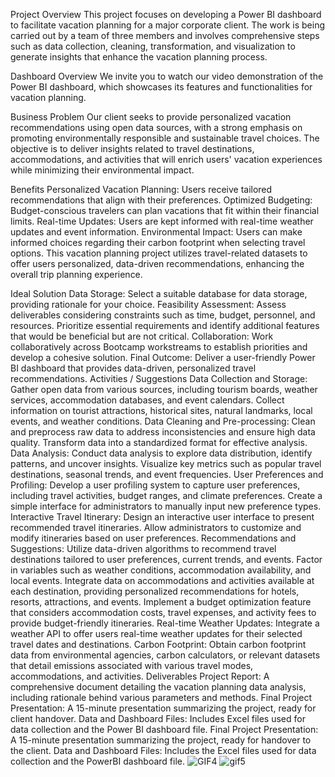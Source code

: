 Project Overview
This project focuses on developing a Power BI dashboard to facilitate vacation planning for a major corporate client. The work is being carried out by a team of three members and involves comprehensive steps such as data collection, cleaning, transformation, and visualization to generate insights that enhance the vacation planning process.

Dashboard Overview
We invite you to watch our video demonstration of the Power BI dashboard, which showcases its features and functionalities for vacation planning.

Business Problem
Our client seeks to provide personalized vacation recommendations using open data sources, with a strong emphasis on promoting environmentally responsible and sustainable travel choices. The objective is to deliver insights related to travel destinations, accommodations, and activities that will enrich users' vacation experiences while minimizing their environmental impact.

Benefits
Personalized Vacation Planning: Users receive tailored recommendations that align with their preferences.
Optimized Budgeting: Budget-conscious travelers can plan vacations that fit within their financial limits.
Real-time Updates: Users are kept informed with real-time weather updates and event information.
Environmental Impact: Users can make informed choices regarding their carbon footprint when selecting travel options.
This vacation planning project utilizes travel-related datasets to offer users personalized, data-driven recommendations, enhancing the overall trip planning experience.

Ideal Solution
Data Storage: Select a suitable database for data storage, providing rationale for your choice.
Feasibility Assessment: Assess deliverables considering constraints such as time, budget, personnel, and resources. Prioritize essential requirements and identify additional features that would be beneficial but are not critical.
Collaboration: Work collaboratively across Bootcamp workstreams to establish priorities and develop a cohesive solution.
Final Outcome: Deliver a user-friendly Power BI dashboard that provides data-driven, personalized travel recommendations.
Activities / Suggestions
Data Collection and Storage:
Gather open data from various sources, including tourism boards, weather services, accommodation databases, and event calendars.
Collect information on tourist attractions, historical sites, natural landmarks, local events, and weather conditions.
Data Cleaning and Pre-processing:
Clean and preprocess raw data to address inconsistencies and ensure high data quality.
Transform data into a standardized format for effective analysis.
Data Analysis:
Conduct data analysis to explore data distribution, identify patterns, and uncover insights.
Visualize key metrics such as popular travel destinations, seasonal trends, and event frequencies.
User Preferences and Profiling:
Develop a user profiling system to capture user preferences, including travel activities, budget ranges, and climate preferences.
Create a simple interface for administrators to manually input new preference types.
Interactive Travel Itinerary:
Design an interactive user interface to present recommended travel itineraries.
Allow administrators to customize and modify itineraries based on user preferences.
Recommendations and Suggestions:
Utilize data-driven algorithms to recommend travel destinations tailored to user preferences, current trends, and events.
Factor in variables such as weather conditions, accommodation availability, and local events.
Integrate data on accommodations and activities available at each destination, providing personalized recommendations for hotels, resorts, attractions, and events.
Implement a budget optimization feature that considers accommodation costs, travel expenses, and activity fees to provide budget-friendly itineraries.
Real-time Weather Updates:
Integrate a weather API to offer users real-time weather updates for their selected travel dates and destinations.
Carbon Footprint:
Obtain carbon footprint data from environmental agencies, carbon calculators, or relevant datasets that detail emissions associated with various travel modes, accommodations, and activities.
Deliverables
Project Report: A comprehensive document detailing the vacation planning data analysis, including rationale behind various parameters and methods.
Final Project Presentation: A 15-minute presentation summarizing the project, ready for client handover.
Data and Dashboard Files: Includes Excel files used for data collection and the Power BI dashboard file.
Final Project Presentation: A 15-minute presentation summarizing the project, ready for handover to the client.
Data and Dashboard Files: Includes the Excel files used for data collection and the PowerBI dashboard file.
![GIF4](https://github.com/user-attachments/assets/3791253a-b8a9-42bb-af03-108de67a75d1)
![gif5](https://github.com/user-attachments/assets/e7d242eb-bc17-436d-8008-bb3bae11c76a)

